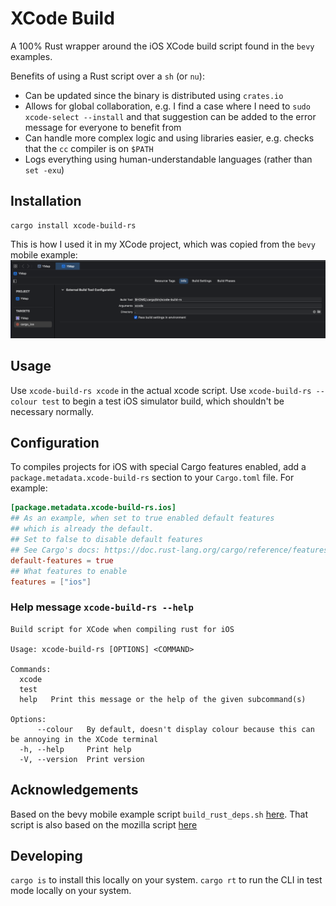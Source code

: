 # XCode Build
A 100% Rust wrapper around the iOS XCode build script found in the `bevy` examples.

Benefits of using a Rust script over a `sh` (or `nu`):
- Can be updated since the binary is distributed using `crates.io`
- Allows for global collaboration, e.g. I find a case where I need to `sudo xcode-select --install` and that suggestion can be added to the error message for everyone to benefit from
- Can handle more complex logic and using libraries easier, e.g. checks that the `cc` compiler is on `$PATH`
- Logs everything using human-understandable languages (rather than `set -exu`)

## Installation
```nu
cargo install xcode-build-rs
```

This is how I used it in my XCode project, which was copied from the `bevy` mobile example:
![XCode usage example](docs/xcode-usage.png)

## Usage
Use `xcode-build-rs xcode` in the actual xcode script.
Use `xcode-build-rs --colour test` to begin a test iOS simulator build, which shouldn't be necessary normally.

## Configuration
To compiles projects for iOS with special Cargo features enabled, add a `package.metadata.xcode-build-rs` section to your `Cargo.toml` file. For example:
```toml
[package.metadata.xcode-build-rs.ios]
## As an example, when set to true enabled default features
## which is already the default.
## Set to false to disable default features
## See Cargo's docs: https://doc.rust-lang.org/cargo/reference/features.html#dependency-features
default-features = true
## What features to enable
features = ["ios"]
```

### Help message `xcode-build-rs --help`
```
Build script for XCode when compiling rust for iOS

Usage: xcode-build-rs [OPTIONS] <COMMAND>

Commands:
  xcode  
  test   
  help   Print this message or the help of the given subcommand(s)

Options:
      --colour   By default, doesn't display colour because this can be annoying in the XCode terminal
  -h, --help     Print help
  -V, --version  Print version
```

## Acknowledgements
Based on the bevy mobile example script `build_rust_deps.sh` [here](https://github.com/bevyengine/bevy/blob/main/examples/mobile/build_rust_deps.sh).
That script is also based on the mozilla script [here](https://github.com/mozilla/glean/blob/main/build-scripts/xc-universal-binary.sh)

## Developing
`cargo is` to install this locally on your system.
`cargo rt` to run the CLI in test mode locally on your system.